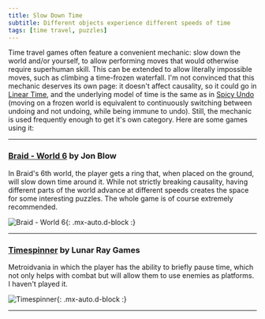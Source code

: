 ```yaml
---
title: Slow Down Time
subtitle: Different objects experience different speeds of time 
tags: [time travel, puzzles]
---
```


Time travel games often feature a convenient mechanic: slow down the world and/or yourself, to allow performing moves that would otherwise
require superhuman skill. This can be extended to allow literally impossible moves, such as climbing a time-frozen waterfall. I'm not
convinced that this mechanic deserves its own page: it doesn't affect causality, so it could go in [Linear Time](/time-genres/linear-time),
and the underlying model of time is the same as in [Spicy Undo](/time-genres/spicy-undo) (moving on a frozen world is equivalent to
continuously switching between undoing and not undoing, while being immune to undo). Still, the mechanic is used frequently enough to get it's
own category. Here are some games using it:
<a name="braid-world-6"></a>

-----

### [Braid - World 6](https://store.steampowered.com/app/26800/Braid/) by Jon Blow

In Braid's 6th world, the player gets a ring that, when placed on the ground, will slow down time around it. While not strictly breaking
causality, having different parts of the world advance at different speeds creates the space for some interesting puzzles. The whole game
is of course extremely recommended.

![Braid - World 6](https://cdn.akamai.steamstatic.com/steam/apps/26800/0000007887.1920x1080.jpg){: .mx-auto.d-block :}
<a name="timespinner"></a>

-----

### [Timespinner](https://store.steampowered.com/app/368620/Timespinner/) by Lunar Ray Games

Metroidvania in which the player has the ability to briefly pause time, which not only helps with combat but will allow them to use
enemies as platforms. I haven't played it.

![Timespinner](https://cdn.cloudflare.steamstatic.com/steam/apps/368620/ss_7d1fb2391de4098964de05c737076d86c14e2ce6.jpg){: .mx-auto.d-block :}

-----
